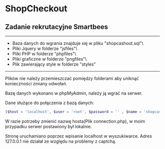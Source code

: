 # ShopCheckout
## Zadanie rekrutacyjne Smartbees
---------------------------------------------------------------
* Baza danych do wgrania znajduje się w pliku "shopcashout.sql"\
* Pliki Jquery w folderze "jsfiles"\
* Pliki PHP w folderze "phpfiles"\
* Pliki graficzne w folderze "pngfiles"\
* Plik zawierający style w folderze "styles"
---------------------------------------------------------------
Plików nie należy przemieszczać pomiędzy folderami aby uniknąć konieczności zmiany odwołań.

Bazę danych wykonano w phpMyAdmin, należy ją wgrać na serwer.

Dane służące do połączenia z bazą danych:
```php 
($host = 'localhost', $user = 'root', $password = '' , $name = 'shopcashout');
```
W razie potrzeby zmienić nazwę hosta(Plik connection.php), w moim przypadku serwer postawiony był lokalnie.

Stronę uruchamiano poprzez wpisanie localhost w wyszukiwarce. 
Adres 127.0.0.1 nie działał ze względu na problemy z captchą.
